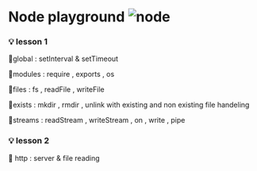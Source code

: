 
# Node playground ![node](https://user-images.githubusercontent.com/47280551/71610252-16f87500-2b6e-11ea-87bc-35c52cf94391.png)



### 💡 lesson 1 
 📍global  : setInterval & setTimeout

 📍modules : require , exports , os

 📍files   : fs , readFile , writeFile
 
 📍exists  : mkdir , rmdir , unlink with  existing and non existing file handeling 

 📍streams : readStream , writeStream , on , write , pipe

### 💡 lesson 2

📍 http : server & file reading

